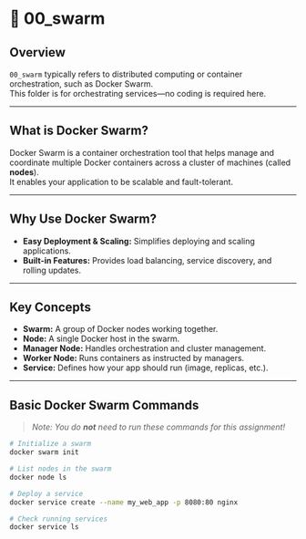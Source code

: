 # 📂 00_swarm

## Overview

`00_swarm` typically refers to distributed computing or container orchestration, such as Docker Swarm.  
This folder is for orchestrating services—no coding is required here.

---

## What is Docker Swarm?

Docker Swarm is a container orchestration tool that helps manage and coordinate multiple Docker containers across a cluster of machines (called **nodes**).  
It enables your application to be scalable and fault-tolerant.

---

## Why Use Docker Swarm?

- **Easy Deployment & Scaling:** Simplifies deploying and scaling applications.
- **Built-in Features:** Provides load balancing, service discovery, and rolling updates.

---

## Key Concepts

- **Swarm:** A group of Docker nodes working together.
- **Node:** A single Docker host in the swarm.
- **Manager Node:** Handles orchestration and cluster management.
- **Worker Node:** Runs containers as instructed by managers.
- **Service:** Defines how your app should run (image, replicas, etc.).

---

## Basic Docker Swarm Commands

> _Note: You do **not** need to run these commands for this assignment!_

```sh
# Initialize a swarm
docker swarm init

# List nodes in the swarm
docker node ls

# Deploy a service
docker service create --name my_web_app -p 8080:80 nginx

# Check running services
docker service ls
```
